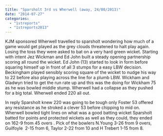 ```yaml
---
title: "Sparsholt 3rd vs Wherwell (away, 24/08/2013)"
date: "2014-07-27"
categories: 
  - "1streports"
  - "1streports2013"
---
```


KJM sponsored Wherwell travelled to sparsholt wondering how much of a game would get played as the grey clouds threatened to halt play again. Losing the toss they were asked to bat on a very hard green wicket. Starting with intent Jez Wickman and Ed John built a steady opening partnership scoring all round the wicket. Ed John (13) started to look in form before squaring himself up in front of all 3 stumps for a easy LBW decision. Beckingham played sensibly scoring square of the wicket to nudge his way to 22 before also playing across the line for a plumb LBW. Wickham and Gladwyn tried to get the run rate up and this was the doing for Wickham 75 as he was bowled middle stump. Wherwell had a collapse as they pushed for a big total. Wherwell ended 220 all out.

In reply Sparsholt knew 220 was going to be tough only Foster 53 offered any resistance as he stroked a clever 53 before chipping to mid on. Wherwell bowled tight lines on what was a good batting wicket Sparsholt batted for points and protected wickets as well as they could, they ended on 162-9 from 45 overs . Pick of the bowlers N.Young 3-26 from 9 overs, Guilfoyle  2-15 from 6, Taylor 2-22 from 10 and H Trebert 1-15 from 8.
